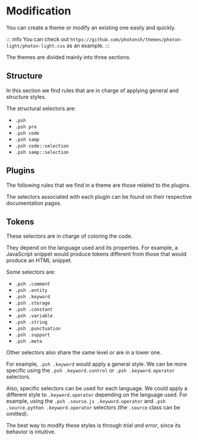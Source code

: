 # Modification

You can create a theme or modify an existing one easily and quickly.

::: info
You can check out `https://github.com/photonsh/themes/photon-light/photon-light.css` as an example.
:::

The themes are divided mainly into three sections.

## Structure

In this section we find rules that are in charge of applying general and structure styles.

The structural selectors are:

* `.psh`
* `.psh pre`
* `.psh code`
* `.psh samp`
* `.psh code::selection`
* `.psh samp::selection`

## Plugins

The following rules that we find in a theme are those related to the plugins.

The selectors associated with each plugin can be found on their respective documentation pages.

## Tokens

These selectors are in charge of coloring the code.

They depend on the language used and its properties. For example, a JavaScript snippet would produce tokens different from those that would produce an HTML snippet.

Some selectors are:

* `.psh .comment`
* `.psh .entity`
* `.psh .keyword`
* `.psh .storage`
* `.psh .constant`
* `.psh .variable`
* `.psh .string`
* `.psh .punctuation`
* `.psh .support`
* `.psh .meta`

Other selectors also share the same level or are in a lower one.

For example, `.psh .keyword` would apply a general style. We can be more specific using the `.psh .keyword.control` or `.psh .keyword.operator` selectors.

Also, specific selectors can be used for each language. We could apply a different style to `.keyword.operator` depending on the language used. For example, using the `.psh .source.js .keyword.operator` and `.psh .source.python .keyword.operator` selectors (the `.source` class can be omitted).

The best way to modify these styles is through *trial and error*, since its behavior is intuitive.
